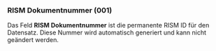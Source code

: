 ### RISM Dokumentnummer (001)

Das Feld **RISM Dokumentnummer** ist die permanente RISM ID für den Datensatz. Diese Nummer wird automatisch generiert und kann nicht geändert werden.
